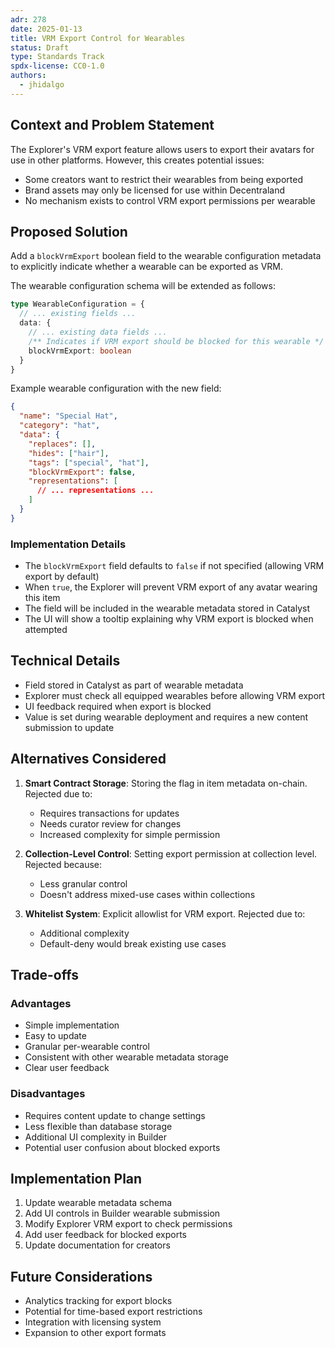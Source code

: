 ```yaml
---
adr: 278
date: 2025-01-13
title: VRM Export Control for Wearables
status: Draft
type: Standards Track
spdx-license: CC0-1.0
authors:
  - jhidalgo
---
```


## Context and Problem Statement

The Explorer's VRM export feature allows users to export their avatars for use in other platforms. However, this creates potential issues:

- Some creators want to restrict their wearables from being exported
- Brand assets may only be licensed for use within Decentraland
- No mechanism exists to control VRM export permissions per wearable

## Proposed Solution

Add a `blockVrmExport` boolean field to the wearable configuration metadata to explicitly indicate whether a wearable can be exported as VRM.

The wearable configuration schema will be extended as follows:

```typescript
type WearableConfiguration = {
  // ... existing fields ...
  data: {
    // ... existing data fields ...
    /** Indicates if VRM export should be blocked for this wearable */
    blockVrmExport: boolean
  }
}
```

Example wearable configuration with the new field:

```json
{
  "name": "Special Hat",
  "category": "hat",
  "data": {
    "replaces": [],
    "hides": ["hair"],
    "tags": ["special", "hat"],
    "blockVrmExport": false,
    "representations": [
      // ... representations ...
    ]
  }
}
```

### Implementation Details

- The `blockVrmExport` field defaults to `false` if not specified (allowing VRM export by default)
- When `true`, the Explorer will prevent VRM export of any avatar wearing this item
- The field will be included in the wearable metadata stored in Catalyst
- The UI will show a tooltip explaining why VRM export is blocked when attempted

## Technical Details

- Field stored in Catalyst as part of wearable metadata
- Explorer must check all equipped wearables before allowing VRM export
- UI feedback required when export is blocked
- Value is set during wearable deployment and requires a new content submission to update

## Alternatives Considered

1. **Smart Contract Storage**: Storing the flag in item metadata on-chain. Rejected due to:
   - Requires transactions for updates
   - Needs curator review for changes
   - Increased complexity for simple permission

2. **Collection-Level Control**: Setting export permission at collection level. Rejected because:
   - Less granular control
   - Doesn't address mixed-use cases within collections

3. **Whitelist System**: Explicit allowlist for VRM export. Rejected due to:
   - Additional complexity
   - Default-deny would break existing use cases

## Trade-offs

### Advantages
- Simple implementation
- Easy to update
- Granular per-wearable control
- Consistent with other wearable metadata storage
- Clear user feedback

### Disadvantages
- Requires content update to change settings
- Less flexible than database storage
- Additional UI complexity in Builder
- Potential user confusion about blocked exports

## Implementation Plan

1. Update wearable metadata schema
2. Add UI controls in Builder wearable submission
3. Modify Explorer VRM export to check permissions
4. Add user feedback for blocked exports
5. Update documentation for creators

## Future Considerations

- Analytics tracking for export blocks
- Potential for time-based export restrictions
- Integration with licensing system
- Expansion to other export formats 